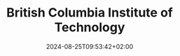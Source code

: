 ---
date: '2024-08-25T09:53:42+02:00' # date in which the content is created - defaults to "today"
title: 'British Columbia Institute of Technology'
draft: false # set to "true" if you want to hide the content 

university: "British Columbia Institute of Technology"
year: "2022-2024"
degree: "Computer Information Technology Diploma | GPA: 90%"

---